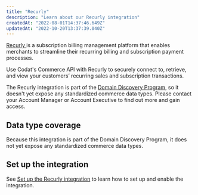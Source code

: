 ```yaml
---
title: "Recurly"
description: "Learn about our Recurly integration"
createdAt: "2022-08-01T14:37:46.649Z"
updatedAt: "2022-10-20T13:37:39.040Z"
---
```


<a className="external" href="https://recurly.com" target="_blank">
  Recurly
</a> is a subscription billing management platform that enables merchants to streamline
their recurring billing and subscription payment processes.

Use Codat's Commerce API with Recurly to securely connect to, retrieve, and view your customers’ recurring sales and subscription transactions.

The Recurly integration is part of the [Domain Discovery Program](/integrations/commerce/domain-discovery-program), so it doesn't yet expose any standardized commerce data types. Please contact your Account Manager or Account Executive to find out more and gain access.

## Data type coverage

Because this integration is part of the Domain Discovery Program, it does not yet expose any standardized commerce data types.

## Set up the integration

See [Set up the Recurly integration](/commerce-recurly-setup) to learn how to set up and enable the integration.
